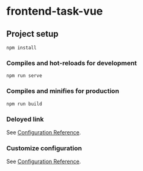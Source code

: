 # frontend-task-vue

## Project setup
```
npm install
```

### Compiles and hot-reloads for development
```
npm run serve
```

### Compiles and minifies for production
```
npm run build
```
### Deloyed link
See [Configuration Reference]( ).

### Customize configuration
See [Configuration Reference](https://cli.vuejs.org/config/).
